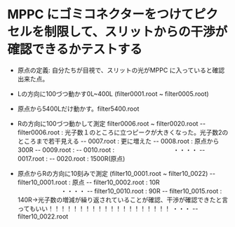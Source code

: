 # MPPC にゴミコネクターをつけてピクセルを制限して、スリットからの干渉が確認できるかテストする
- 原点の定義: 自分たちが目視で、スリットの光がMPPC に入っていると確認出来た点。
- Lの方向に100づつ動かす0L~400L (filter0001.root ~ filter0005.root)
- 原点から5400Lだけ動かす。filter5400.root　

- Rの方向に100づつ動かして測定 filter0006.root ~ filter0020.root
-- filter0006.root : 光子数１のところに立つピークが大きくなった。光子数2のところまで若干見える
-- 0007.root : 更に増えた
-- 0008.root : 原点から300R 
-- 0009.root : 
-- 0010.root : 　　
 　　　　　　　・・・・
-- 0017.root : 
-- 0020.root : 1500R(原点)

- 原点からRの方向に10刻みで測定 (filter10_0001.root ~ filter10_0022)
-- filter10_0001.root : 原点
-- filter10_0002.root : 10R
 　　　　　　　・・・・
-- filter10_0010.root : 90R
-- filter10_0015.root : 140R→光子数の増減が繰り返されていることが確認、干渉が確認できたと言ってもいい！！！！！！！！！！！！！！！！！！！！
             ・・・
-- filter10_0022.root
